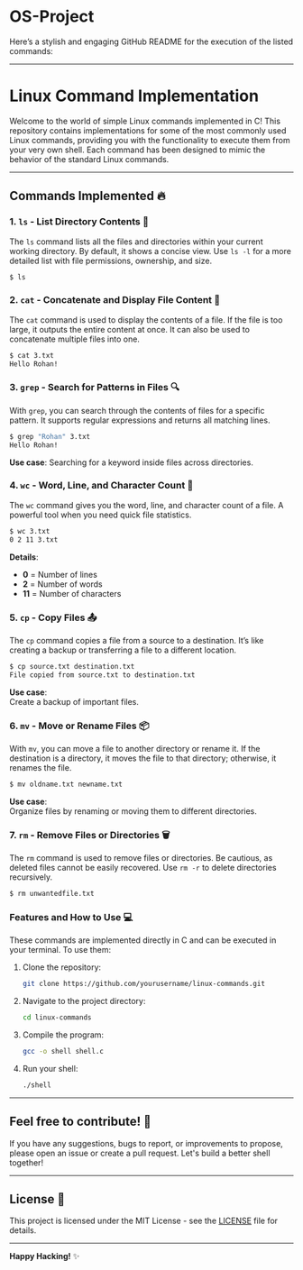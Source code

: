 # OS-Project

Here’s a stylish and engaging GitHub README for the execution of the listed commands:

---

# **Linux Command Implementation**

Welcome to the world of simple Linux commands implemented in C! This repository contains implementations for some of the most commonly used Linux commands, providing you with the functionality to execute them from your very own shell. Each command has been designed to mimic the behavior of the standard Linux commands.

---

## **Commands Implemented** 🔥

### 1. **`ls` - List Directory Contents** 📂

The `ls` command lists all the files and directories within your current working directory. By default, it shows a concise view. Use `ls -l` for a more detailed list with file permissions, ownership, and size.

```bash
$ ls
```

### 2. **`cat` - Concatenate and Display File Content** 📜

The `cat` command is used to display the contents of a file. If the file is too large, it outputs the entire content at once. It can also be used to concatenate multiple files into one.

```bash
$ cat 3.txt
Hello Rohan!
```

### 3. **`grep` - Search for Patterns in Files** 🔍

With `grep`, you can search through the contents of files for a specific pattern. It supports regular expressions and returns all matching lines.

```bash
$ grep "Rohan" 3.txt
Hello Rohan!
```

**Use case**: Searching for a keyword inside files across directories.

### 4. **`wc` - Word, Line, and Character Count** 📏

The `wc` command gives you the word, line, and character count of a file. A powerful tool when you need quick file statistics.

```bash
$ wc 3.txt
0 2 11 3.txt
```

**Details**:  
- **0** = Number of lines
- **2** = Number of words
- **11** = Number of characters

### 5. **`cp` - Copy Files** 📤

The `cp` command copies a file from a source to a destination. It’s like creating a backup or transferring a file to a different location.

```bash
$ cp source.txt destination.txt
File copied from source.txt to destination.txt
```

**Use case**:  
Create a backup of important files.

### 6. **`mv` - Move or Rename Files** 📦

With `mv`, you can move a file to another directory or rename it. If the destination is a directory, it moves the file to that directory; otherwise, it renames the file.

```bash
$ mv oldname.txt newname.txt
```

**Use case**:  
Organize files by renaming or moving them to different directories.

### 7. **`rm` - Remove Files or Directories** 🗑️

The `rm` command is used to remove files or directories. Be cautious, as deleted files cannot be easily recovered. Use `rm -r` to delete directories recursively.

```bash
$ rm unwantedfile.txt
```

### **Features and How to Use** 💻

These commands are implemented directly in C and can be executed in your terminal. To use them:

1. Clone the repository:
    ```bash
    git clone https://github.com/yourusername/linux-commands.git
    ```

2. Navigate to the project directory:
    ```bash
    cd linux-commands
    ```

3. Compile the program:
    ```bash
    gcc -o shell shell.c
    ```

4. Run your shell:
    ```bash
    ./shell
    ```

---

## **Feel free to contribute!** 🚀

If you have any suggestions, bugs to report, or improvements to propose, please open an issue or create a pull request. Let's build a better shell together!

---

## **License** 📝

This project is licensed under the MIT License - see the [LICENSE](LICENSE) file for details.

---

**Happy Hacking!** ✨
